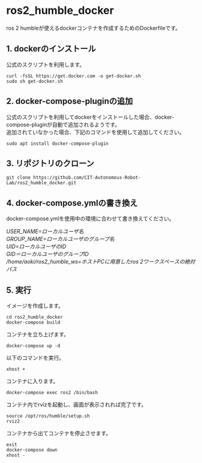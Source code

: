 # ros2_humble_docker
ros 2 humbleが使えるdockerコンテナを作成するためのDockerfileです。  

## 1. dockerのインストール  
公式のスクリプトを利用します。
```
curl -fsSL https://get.docker.com -o get-docker.sh
sudo sh get-docker.sh
```

## 2. docker-compose-pluginの追加  
公式のスクリプトを利用してdockerをインストールした場合、docker-compose-pluginが自動で追加されるようです。  
追加されていなかった場合、下記のコマンドを使用して追加してください。  
```
sudo apt install docker-compose-plugin
```

## 3. リポジトリのクローン
```
git clone https://github.com/CIT-Autonomous-Robot-Lab/ros2_humble_docker.git
```

## 4. docker-compose.ymlの書き換え
docker-compose.ymlを使用中の環境に合わせて書き換えてください。  
  
*USER_NAME=ローカルユーザ名*  
*GROUP_NAME=ローカルユーザのグループ名*  
*UID=ローカルユーザのID*  
*GID＝ローカルユーザのグループID*  
*/home/aoki/ros2_humble_ws=ホストPCに用意したros 2ワークスペースの絶対パス*

## 5. 実行
イメージを作成します。
```
cd ros2_humble_docker
docker-compose build
```
コンテナを立ち上げます。
```
docker-compose up -d
```
以下のコマンドを実行。
```
xhost +
```
コンテナに入ります。
```
docker-compose exec ros2 /bin/bash
```
コンテナ内でrvizを起動し、画面が表示されれば完了です。
```
source /opt/ros/humble/setup.sh
rviz2
```
コンテナから出てコンテナを停止させます。
```
exit
docker-compose down
xhost -
```
